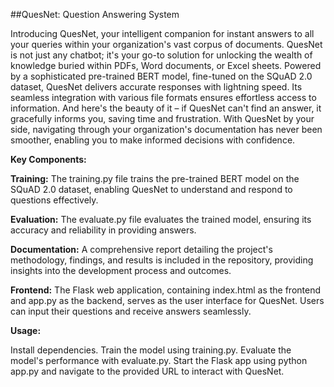 
##QuesNet: Question Answering System

Introducing QuesNet, your intelligent companion for instant answers to all your queries within your organization's vast corpus of documents. QuesNet is not just any chatbot; it's your go-to solution for unlocking the wealth of knowledge buried within PDFs, Word documents, or Excel sheets. Powered by a sophisticated pre-trained BERT model, fine-tuned on the SQuAD 2.0 dataset, QuesNet delivers accurate responses with lightning speed. Its seamless integration with various file formats ensures effortless access to information. And here's the beauty of it – if QuesNet can't find an answer, it gracefully informs you, saving time and frustration. With QuesNet by your side, navigating through your organization's documentation has never been smoother, enabling you to make informed decisions with confidence.

**Key Components:**

**Training:** The training.py file trains the pre-trained BERT model on the SQuAD 2.0 dataset, enabling QuesNet to understand and respond to questions effectively.

**Evaluation:** The evaluate.py file evaluates the trained model, ensuring its accuracy and reliability in providing answers.

**Documentation:** A comprehensive report detailing the project's methodology, findings, and results is included in the repository, providing insights into the development process and outcomes.

**Frontend:** The Flask web application, containing index.html as the frontend and app.py as the backend, serves as the user interface for QuesNet. Users can input their questions and receive answers seamlessly.

**Usage:**

Install dependencies.
Train the model using training.py.
Evaluate the model's performance with evaluate.py.
Start the Flask app using python app.py and navigate to the provided URL to interact with QuesNet.
